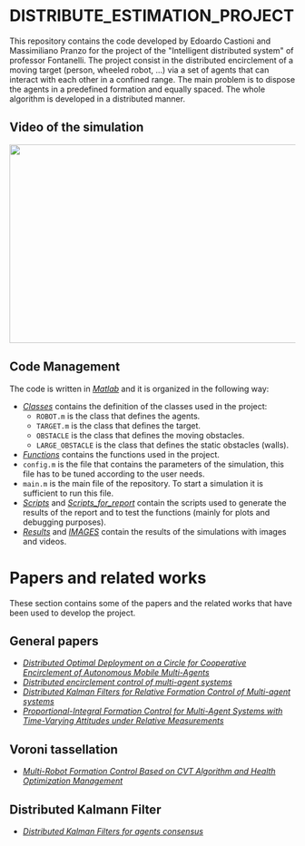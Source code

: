# DISTRIBUTE_ESTIMATION_PROJECT
This repository contains the code developed by Edoardo Castioni and Massimiliano Pranzo for the project of the "Intelligent distributed system" of professor Fontanelli.
The project consist in the distributed encirclement of a moving target (person, wheeled robot, ...) via a set of agents that can interact with each other in a confined range. The main problem is to dispose the agents in a predefined formation and equally spaced. The whole algorithm is developed in a distributed manner. <br>
## Video of the simulation
<p align="center">
<img src="IMAGES/INITIAL_VIDEO/video.gif" width="700" height="350"/>
</p>

## Code Management
The code is written in [_Matlab_](https://www.mathworks.com/products/matlab.html) and it is organized in the following way:
- [_Classes_](/Classes/) contains the definition of the classes used in the project:
  - `ROBOT.m` is the class that defines the agents.
  - `TARGET.m` is the class that defines the target.
  - `OBSTACLE` is the class that defines the moving obstacles. 
  - `LARGE_OBSTACLE` is the class that defines the static obstacles (walls).
- [_Functions_](/Functions/) contains the functions used in the project.
- `config.m` is the file that contains the parameters of the simulation, this file has to be tuned according to the user needs.
- `main.m` is the main file of the repository. To start a simulation it is sufficient to run this file.
- [_Scripts_](/Scripts/) and [_Scripts_for_report_](/Scripts_for_report/) contain the scripts used to generate the results of the report and to test the functions (mainly for plots and debugging purposes).
- [_Results_](/Results/) and [_IMAGES_](/IMAGES/) contain the results of the simulations with images and videos.

# Papers and related works
These section contains some of the papers and the related works that have been used to develop the project.
## General papers
- [_Distributed Optimal Deployment on a Circle for
Cooperative Encirclement of Autonomous
Mobile Multi-Agents_](https://ieeexplore.ieee.org/stamp/stamp.jsp?tp=&arnumber=9044350)
- [_Distributed encirclement control of multi-agent
systems_](https://ieeexplore.ieee.org/stamp/stamp.jsp?tp=&arnumber=7231770)
- [_Distributed Kalman Filters for Relative
Formation Control of Multi-agent systems_](https://arxiv.org/pdf/2110.06332.pdf)
- [_Proportional-Integral Formation Control for Multi-Agent Systems with
Time-Varying Attitudes under Relative Measurements_](https://ieeexplore.ieee.org/stamp/stamp.jsp?tp=&arnumber=8899676)

## Voroni tassellation
- [_Multi-Robot Formation Control Based on CVT Algorithm and Health Optimization Management_](https://www.mdpi.com/2076-3417/12/2/755)

## Distributed Kalmann Filter
- [_Distributed Kalman Filters for agents consensus_](https://ieeexplore.ieee.org/stamp/stamp.jsp?tp=&arnumber=7434174)


